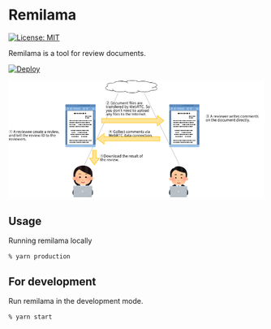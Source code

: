 # Remilama

[![License: MIT](https://img.shields.io/badge/License-MIT-yellow.svg)](https://opensource.org/licenses/MIT)

Remilama is a tool for review documents.

[![Deploy](https://www.herokucdn.com/deploy/button.svg)](https://heroku.com/deploy)

![overview](https://github.com/kawasima/remilama/blob/master/public/remilama_overview.png?raw=true)

## Usage

Running remilama locally

```
% yarn production
```

## For development

Run remilama in the development mode.

```
% yarn start
```
